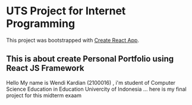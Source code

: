 # UTS Project for Internet Programming

This project was bootstrapped with [Create React App](https://github.com/facebook/create-react-app).

## This is about create Personal Portfolio using React JS Framework

Hello My name is Wendi Kardian (2100016) , i'm student of Computer Science Education in Education Univercity of Indonesia ... here is my final project for this midterm exaam 
